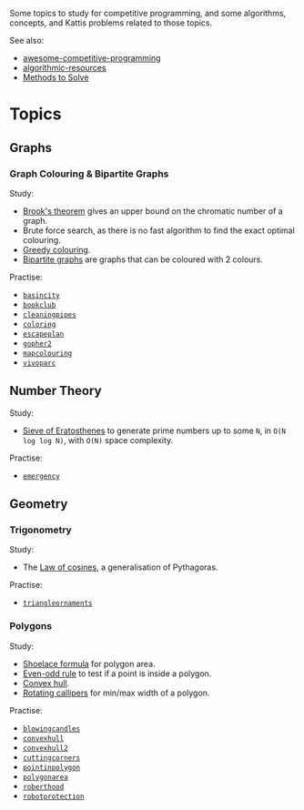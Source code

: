 Some topics to study for competitive programming, and some algorithms, concepts, and Kattis problems related to those topics.

See also:

- [awesome-competitive-programming](https://github.com/lnishan/awesome-competitive-programming)
- [algorithmic-resources](https://github.com/hkirat/Algorithmic-Resources)
- [Methods to Solve](https://cpbook.net/methodstosolve)

# Topics

## Graphs

### Graph Colouring & Bipartite Graphs

Study:

- [Brook's theorem](https://en.wikipedia.org/wiki/Brooks%27_theorem) gives an upper bound on the chromatic number of a graph.
- Brute force search, as there is no fast algorithm to find the exact optimal colouring.
- [Greedy colouring](https://en.wikipedia.org/wiki/Greedy_coloring).
- [Bipartite graphs](https://en.wikipedia.org/wiki/Bipartite_graph) are graphs that can be coloured with 2 colours.

Practise:

- [`basincity`](https://open.kattis.com/problems/basincity)
- [`bookclub`](https://open.kattis.com/problems/bookclub)
- [`cleaningpipes`](https://open.kattis.com/problems/cleaningpipes)
- [`coloring`](https://open.kattis.com/problems/coloring)
- [`escapeplan`](https://open.kattis.com/problems/escapeplan)
- [`gopher2`](https://open.kattis.com/problems/gopher2)
- [`mapcolouring`](https://open.kattis.com/problems/mapcolouring)
- [`vivoparc`](https://open.kattis.com/problems/vivoparc)

## Number Theory

Study:

- [Sieve of Eratosthenes](https://en.wikipedia.org/wiki/Sieve_of_Eratosthenes) to generate prime numbers up to some `N`, in `O(N log log N)`, with `O(N)` space complexity.

Practise:

- [`emergency`](https://open.kattis.com/problems/emergency)

## Geometry

### Trigonometry

Study:

- The [Law of cosines](https://en.wikipedia.org/wiki/Law_of_cosines), a generalisation of Pythagoras.

Practise:

- [`triangleornaments`](https://open.kattis.com/problems/triangleornaments)

### Polygons

Study:

- [Shoelace formula](https://en.wikipedia.org/wiki/Shoelace_formula) for polygon area.
- [Even-odd rule](https://en.wikipedia.org/wiki/Even%E2%80%93odd_rule) to test if a point is inside a polygon.
- [Convex hull](https://en.wikipedia.org/wiki/Convex_hull).
- [Rotating callipers](https://en.wikipedia.org/wiki/Rotating_calipers) for min/max width of a polygon.

Practise:

- [`blowingcandles`](https://open.kattis.com/problems/blowingcandles)
- [`convexhull`](https://open.kattis.com/problems/convexhull)
- [`convexhull2`](https://open.kattis.com/problems/convexhull2)
- [`cuttingcorners`](https://open.kattis.com/problems/cuttingcorners)
- [`pointinpolygon`](https://open.kattis.com/problems/pointinpolygon)
- [`polygonarea`](https://open.kattis.com/problems/polygonarea)
- [`roberthood`](https://open.kattis.com/problems/roberthood)
- [`robotprotection`](https://open.kattis.com/problems/robotprotection)
